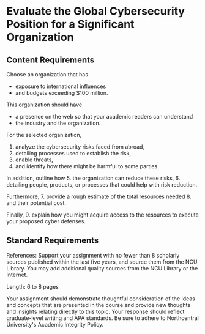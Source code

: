 # Evaluate the Global Cybersecurity Position for a Significant Organization

## Content Requirements

Choose an organization that has 
- exposure to international influences 
- and budgets exceeding $100 million. 

This organization should have 
- a presence on the web so that your academic readers can understand
- the industry and the organization.

For the selected organization, 
1. analyze the cybersecurity risks faced from abroad, 
2. detailing processes used to establish the risk, 
3. enable threats, 
4. and identify how there might be harmful to some parties. 

In addition, outline how 
5. the organization can reduce these risks, 
6. detailing people, products, or processes that could help with risk reduction. 

Furthermore, 
7. provide a rough estimate of the total resources needed
8. and their potential cost. 

Finally, 
9. explain how you might acquire access to the resources to execute your proposed cyber defenses.

## Standard Requirements

References: Support your assignment with no fewer than 8 scholarly sources published within the last five years, and source them from the NCU Library. You may add additional quality sources from the NCU Library or the Internet.

Length: 6 to 8 pages

Your assignment should demonstrate thoughtful consideration of the ideas and concepts that are presented in the course and provide new thoughts and insights relating directly to this topic. Your response should reflect graduate-level writing and APA standards. Be sure to adhere to Northcentral University's Academic Integrity Policy.
